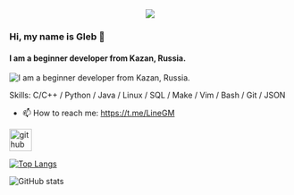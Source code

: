 <div id="badges" align="center">
  <a href="https://t.me/Bikmul_24">
  <img src="https://img.shields.io/badge/telegram-Bikmul__24-blue?style=for-the-badge&logo=tg&logoColor=white">
  </a>
</div>

### Hi, my name is Gleb 👋
#### I am a beginner developer from Kazan, Russia.
![I am a beginner developer from Kazan, Russia.](https://media.giphy.com/media/13HgwGsXF0aiGY/giphy.gif)

Skills: C/C++ / Python / Java / Linux / SQL / Make / Vim / Bash / Git / JSON 

- 📫 How to reach me: https://t.me/LineGM


[<img src='https://cdn.jsdelivr.net/npm/simple-icons@3.0.1/icons/github.svg' alt='github' height='40'>](https://github.com/LineGM)  

[![Top Langs](https://github-readme-stats.vercel.app/api/top-langs/?username=LineGM)](https://github.com/anuraghazra/github-readme-stats)

![GitHub stats](https://github-readme-stats.vercel.app/api?username=LineGM&show_icons=true)  
